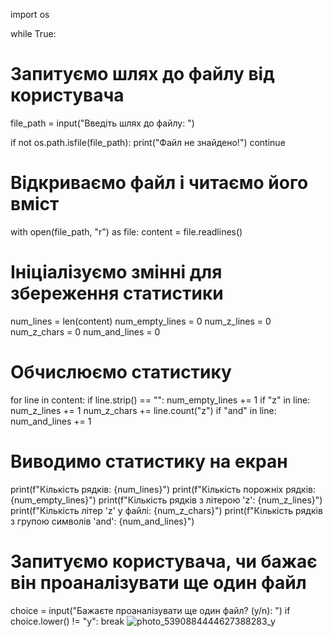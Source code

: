 import os

while True:

# Запитуємо шлях до файлу від користувача

file_path = input("Введіть шлях до файлу: ")

if not os.path.isfile(file_path):
    print("Файл не знайдено!")
    continue

# Відкриваємо файл і читаємо його вміст
with open(file_path, "r") as file:
    content = file.readlines()

# Ініціалізуємо змінні для збереження статистики
num_lines = len(content)
num_empty_lines = 0
num_z_lines = 0
num_z_chars = 0
num_and_lines = 0

# Обчислюємо статистику
for line in content:
    if line.strip() == "":
        num_empty_lines += 1
    if "z" in line:
        num_z_lines += 1
        num_z_chars += line.count("z")
    if "and" in line:
        num_and_lines += 1

# Виводимо статистику на екран
print(f"Кількість рядків: {num_lines}")
print(f"Кількість порожніх рядків: {num_empty_lines}")
print(f"Кількість рядків з літерою 'z': {num_z_lines}")
print(f"Кількість літер 'z' у файлі: {num_z_chars}")
print(f"Кількість рядків з групою символів 'and': {num_and_lines}")

# Запитуємо користувача, чи бажає він проаналізувати ще один файл
choice = input("Бажаєте проаналізувати ще один файл? (y/n): ")
if choice.lower() != "y":
    break
![photo_5390884444627388283_y](https://user-images.githubusercontent.com/129844781/236914753-c5cc5669-fdc8-4939-9e62-61150a02e1ba.jpg)
